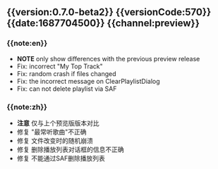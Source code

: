 ## {{version:0.7.0-beta2}} {{versionCode:570}} {{date:1687704500}} {{channel:preview}}

### {{note:en}}
- **NOTE**   only show differences with the previous preview release 
- Fix: incorrect "My Top Track"
- Fix: random crash if files changed
- Fix: the incorrect message on ClearPlaylistDialog
- Fix: can not delete playlist via SAF


### {{note:zh}}
- **注意**   仅与上个预览版版本对比
- 修复 "最常听歌曲"不正确
- 修复 文件改变时的随机崩溃
- 修复 删除播放列表对话框的信息不正确
- 修复 不能通过SAF删除播放列表